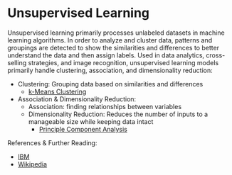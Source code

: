 # Unsupervised Learning

Unsupervised learning primarily processes unlabeled datasets in machine learning algorithms. In order to analyze and cluster data, patterns and groupings are detected to show the similarities and differences to better understand the data and then assign labels. Used in data analytics, cross-selling strategies, and image recognition, unsupervised learning models primarily handle clustering, association, and dimensionality reduction:
- Clustering: Grouping data based on similarities and differences
  - [k-Means Clustering](./Unsupervised-Learning/0-k-Means-Clustering/) 
- Association & Dimensionality Reduction: 
  - Association: finding relationships between variables
  - Dimensionality Reduction: Reduces the number of inputs to a manageable size while keeping data intact
    - [Principle Component Analysis](./Unsupervised-Learning/1-Principle-Component-Analysis/)

References & Further Reading:
- [IBM](https://www.ibm.com/cloud/learn/unsupervised-learning)
- [Wikipedia](https://en.wikipedia.org/wiki/Unsupervised_learning)
